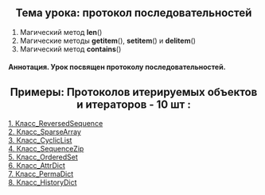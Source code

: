 <h2 style="text-align:center">Тема урока: протокол последовательностей</h2>

1. Магический метод __len__()
2. Магические методы __getitem__(), __setitem__() и __delitem__()
3. Магический метод __contains__()
#### Аннотация. Урок посвящен протоколу последовательностей.
<h2 style="text-align:center"> Примеры: Протоколов итерируемых объектов и итераторов - 10 шт :</h2>

<div>
<a href="https://github.com/kolesnikovvitaliy/pokolenie_python_oop/tree/main/6_Протоколы/6_2_Протокол_последовательностей/6_2_10_Класс_ReversedSequence">1. Класс_ReversedSequence</a>  &nbsp; 
</div>
<div>
<a href="https://github.com/kolesnikovvitaliy/pokolenie_python_oop/tree/main/6_Протоколы/6_2_Протокол_последовательностей/6_2_11_Класс_SparseArray">2. Класс_SparseArray</a>  &nbsp; 
</div>
<div>
<a href="https://github.com/kolesnikovvitaliy/pokolenie_python_oop/tree/main/6_Протоколы/6_2_Протокол_последовательностей/6_2_12_Класс_CyclicList">3. Класс_CyclicList</a>  &nbsp; 
</div>
<div>
<a href="https://github.com/kolesnikovvitaliy/pokolenie_python_oop/tree/main/6_Протоколы/6_2_Протокол_последовательностей/6_2_13_Класс_SequenceZip">4. Класс_SequenceZip</a>  &nbsp; 
</div>
<div>
<a href="https://github.com/kolesnikovvitaliy/pokolenie_python_oop/tree/main/6_Протоколы/6_2_Протокол_последовательностей/6_2_14_​​​​Класс_OrderedSet">5. ​Класс_OrderedSet</a>  &nbsp; 
</div>
<div>
<a href="https://github.com/kolesnikovvitaliy/pokolenie_python_oop/tree/main/6_Протоколы/6_2_Протокол_последовательностей/6_2_15_Класс_AttrDict">6. Класс_AttrDict</a>  &nbsp; 
</div>
<div>
<a href="https://github.com/kolesnikovvitaliy/pokolenie_python_oop/tree/main/6_Протоколы/6_2_Протокол_последовательностей/6_2_16_Класс_PermaDict">7. Класс_PermaDict</a>  &nbsp; 
</div>
<div>
<a href="https://github.com/kolesnikovvitaliy/pokolenie_python_oop/tree/main/6_Протоколы/6_2_Протокол_последовательностей/6_2_17_Класс_HistoryDict">8. Класс_HistoryDict</a>  &nbsp; 
</div>
